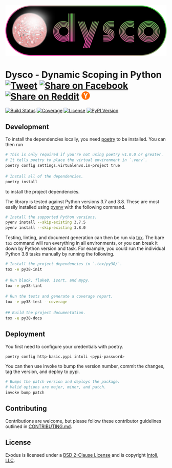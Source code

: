 ![Dysco](https://github.com/intoli/dysco/raw/master/media/dysco.png)

<h1 vertical-align="middle">Dysco - Dynamic Scoping in Python
    <a targe="_blank" href="https://twitter.com/share?url=https%3A%2F%2Fgithub.com%2Fintoli%2Fdysco%2F&text=Dysco%20-%20Configurable%20dynamic%20scoping%20for%20Python">
        <img height="26px" src="https://simplesharebuttons.com/images/somacro/twitter.png"
 +          alt="Tweet"></a>
    <a target="_blank" href="https://www.facebook.com/sharer/sharer.php?u=https%3A//github.com/intoli/dysco">
        <img height="26px" src="https://simplesharebuttons.com/images/somacro/facebook.png"
            alt="Share on Facebook"></a>
    <a target="_blank" href="http://reddit.com/submit?url=https%3A%2F%2Fgithub.com%2Fintoli%2Fdysco%2F&title=Dysco%20%E2%80%94%20Configurable%20dynamic%20scoping%20for%20Python">
        <img height="26px" src="https://simplesharebuttons.com/images/somacro/reddit.png"
            alt="Share on Reddit"></a>
    <a target="_blank" href="https://news.ycombinator.com/submitlink?u=https://github.com/intoli/dysco&t=Dysco%20%E2%80%94%20Configurable%20dynamic%20scoping%20for%20Python">
        <img height="26px" src="https://github.com/intoli/dysco/raw/master/media/ycombinator.png"
            alt="Share on Hacker News"></a>
</h1>

<p align="left">
    <a href="https://circleci.com/gh/intoli/dysco/tree/master">
        <img src="https://img.shields.io/circleci/project/github/intoli/dysco/master.svg"
            alt="Build Status"></a>
    <a href="https://circleci.intoli.com/artifacts/intoli/dysco/coverage-report/index.html">
        <img src="https://img.shields.io/badge/dynamic/json.svg?label=coverage&colorB=ff69b4&query=$.coverage&uri=https://circleci.intoli.com/artifacts/intoli/dysco/coverage-report/total-coverage.json"
          alt="Coverage"></a>
    <a href="https://github.com/intoli/dysco/blob/master/LICENSE.md">
        <img src="https://img.shields.io/pypi/l/dysco.svg"
            alt="License"></a>
    <a href="https://pypi.python.org/pypi/dysco/">
        <img src="https://img.shields.io/pypi/v/dysco.svg"
            alt="PyPI Version"></a>
</p>


## Development

To install the dependencies locally, you need [poetry](https://poetry.eustace.io/docs/#installation) to be installed.
You can then run

```bash
# This is only required if you're not using poetry v1.0.0 or greater.
# It tells poetry to place the virtual environment in `.venv`.
poetry config settings.virtualenvs.in-project true

# Install all of the dependencies.
poetry install
```

to install the project dependencies.

The library is tested against Python versions 3.7 and 3.8.
These are most easily installed using [pyenv](https://github.com/pyenv/pyenv#installation) with the following command.

```bash
# Install the supported Python versions.
pyenv install --skip-existing 3.7.5
pyenv install --skip-existing 3.8.0
```

Testing, linting, and document generation can then be run via [tox](https://tox.readthedocs.io/en/latest/).
The bare `tox` command will run everything in all environments, or you can break it down by Python version and task.
For example, you could run the individual Python 3.8 tasks manually by running the following.

```bash
# Install the project dependencies in `.tox/py38/`.
tox -e py38-init

# Run black, flake8, isort, and mypy.
tox -e py38-lint

# Run the tests and generate a coverage report.
tox -e py38-test --coverage

## Build the project documentation.
tox -e py38-docs
```

## Deployment

You first need to configure your credentials with poetry.

```bash
poetry config http-basic.pypi intoli <pypi-password>
```

You can then use invoke to bump the version number, commit the changes, tag the version, and deploy to pypi.

```bash
# Bumps the patch version and deploys the package.
# Valid options are major, minor, and patch.
invoke bump patch
```

## Contributing

Contributions are welcome, but please follow these contributor guidelines outlined in [CONTRIBUTING.md](CONTRIBUTING.md).


## License

Exodus is licensed under a [BSD 2-Clause License](LICENSE.md) and is copyright [Intoli, LLC](https://intoli.com).
